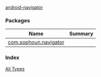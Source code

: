 [android-navigator](./index.md)

### Packages

| Name | Summary |
|---|---|
| [com.sophoun.navigator](com.sophoun.navigator/index.md) |  |

### Index

[All Types](alltypes/index.md)